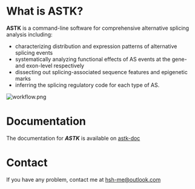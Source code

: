 What is ASTK?
===============

**ASTK** is a command-line software for comprehensive alternative splicing analysis including:
- characterizing distribution and expression patterns of alternative splicing events
- systematically analyzing functional effects of AS events at the gene- and exon-level respectively
- dissecting out splicing-associated sequence features and epigenetic marks
- inferring the splicing regulatory code for each type of AS. 

<img src='https://huang-sh.github.io/astk-doc/static/img/workflow.png' alt="workflow.png"></img>

Documentation
===============

The documentation for ***ASTK*** is available on [astk-doc](https://huang-sh.github.io/astk-doc/)


Contact
===============
If you have any problem, contact me at hsh-me@outlook.com
